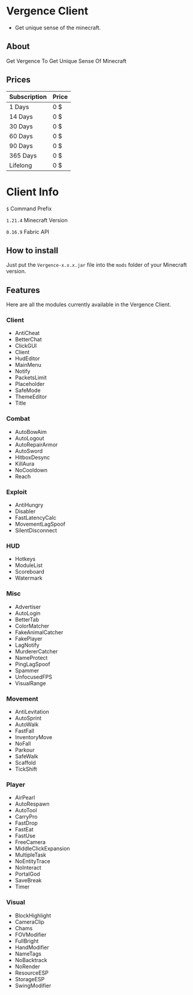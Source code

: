 # Vergence Client
+ Get unique sense of the minecraft.

## About
Get Vergence To Get Unique Sense Of Minecraft

## Prices
| Subscription | Price |
|--------------|-------|
| 1 Days       | 0 $   |
| 14 Days      | 0 $   |
| 30 Days      | 0 $   |
| 60 Days      | 0 $   |
| 90 Days      | 0 $   |
| 365 Days     | 0 $   |
| Lifelong     | 0 $   |

# Client Info
`$` Command Prefix

`1.21.4` Minecraft Version

`0.16.9` Fabric API

## How to install
Just put the `Vergence-x.x.x.jar` file into the `mods` folder of your Minecraft version.

## Features
Here are all the modules currently available in the Vergence Client.
### Client
+ AntiCheat
+ BetterChat
+ ClickGUI
+ Client
+ HudEditor
+ MainMenu
+ Notify
+ PacketsLimit
+ Placeholder
+ SafeMode
+ ThemeEditor
+ Title
### Combat
+ AutoBowAim
+ AutoLogout
+ AutoRepairArmor
+ AutoSword
+ HitboxDesync
+ KillAura
+ NoCooldown
+ Reach
### Exploit
+ AntiHungry
+ Disabler
+ FastLatencyCalc
+ MovementLagSpoof
+ SilentDisconnect
### HUD
+ Hotkeys
+ ModuleList
+ Scoreboard
+ Watermark
### Misc
+ Advertiser
+ AutoLogin
+ BetterTab
+ ColorMatcher
+ FakeAnimalCatcher
+ FakePlayer
+ LagNotify
+ MurdererCatcher
+ NameProtect
+ PingLagSpoof
+ Spammer
+ UnfocusedFPS
+ VisualRange
### Movement
+ AntiLevitation
+ AutoSprint
+ AutoWalk
+ FastFall
+ InventoryMove
+ NoFall
+ Parkour
+ SafeWalk
+ Scaffold
+ TickShift
### Player
+ AirPearl
+ AutoRespawn
+ AutoTool
+ CarryPro
+ FastDrop
+ FastEat
+ FastUse
+ FreeCamera
+ MiddleClickExpansion
+ MultipleTask
+ NoEntityTrace
+ NoInteract
+ PortalGod
+ SaveBreak
+ Timer
### Visual
+ BlockHighlight
+ CameraClip
+ Chams
+ FOVModifier
+ FullBright
+ HandModifier
+ NameTags
+ NoBacktrack
+ NoRender
+ ResourceESP
+ StorageESP
+ SwingModifier
